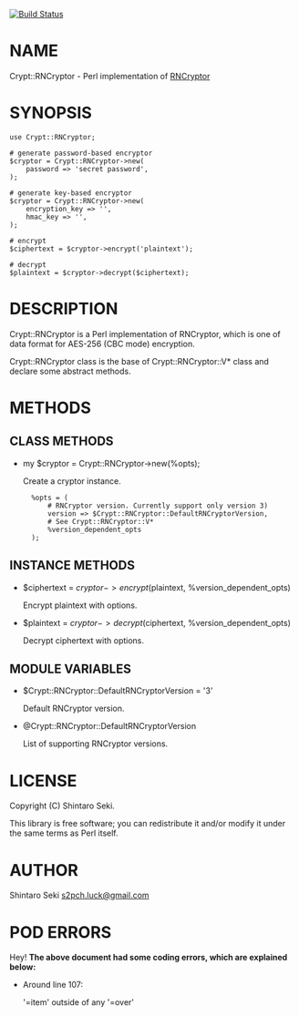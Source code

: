 [![Build Status](https://travis-ci.org/s-shin/p5-Crypt-RNCryptor.svg?branch=master)](https://travis-ci.org/s-shin/p5-Crypt-RNCryptor)
# NAME

Crypt::RNCryptor - Perl implementation of [RNCryptor](https://github.com/RNCryptor/RNCryptor)

# SYNOPSIS

    use Crypt::RNCryptor;

    # generate password-based encryptor
    $cryptor = Crypt::RNCryptor->new(
        password => 'secret password',
    );

    # generate key-based encryptor
    $cryptor = Crypt::RNCryptor->new(
        encryption_key => '',
        hmac_key => '',
    );

    # encrypt
    $ciphertext = $cryptor->encrypt('plaintext');

    # decrypt
    $plaintext = $cryptor->decrypt($ciphertext);

# DESCRIPTION

Crypt::RNCryptor is a Perl implementation of RNCryptor,
which is one of data format for AES-256 (CBC mode) encryption.

Crypt::RNCryptor class is the base of Crypt::RNCryptor::V\* class
and declare some abstract methods.

# METHODS

## CLASS METHODS

- my $cryptor = Crypt::RNCryptor->new(%opts);

    Create a cryptor instance.

        %opts = (
            # RNCryptor version. Currently support only version 3)
            version => $Crypt::RNCryptor::DefaultRNCryptorVersion,
            # See Crypt::RNCryptor::V*
            %version_dependent_opts
        );

## INSTANCE METHODS

- $ciphertext = $cryptor->encrypt($plaintext, %version\_dependent\_opts)

    Encrypt plaintext with options.

- $plaintext = $cryptor->decrypt($ciphertext, %version\_dependent\_opts)

    Decrypt ciphertext with options.

## MODULE VARIABLES

- $Crypt::RNCryptor::DefaultRNCryptorVersion = '3'

    Default RNCryptor version.

- @Crypt::RNCryptor::DefaultRNCryptorVersion

    List of supporting RNCryptor versions.

# LICENSE

Copyright (C) Shintaro Seki.

This library is free software; you can redistribute it and/or modify
it under the same terms as Perl itself.

# AUTHOR

Shintaro Seki <s2pch.luck@gmail.com>

# POD ERRORS

Hey! **The above document had some coding errors, which are explained below:**

- Around line 107:

    '=item' outside of any '=over'
